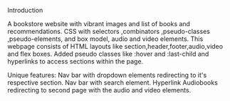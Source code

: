 Introduction 

A bookstore website with vibrant images and list of books and recommendations.
CSS with selectors ,combinators ,pseudo-classes ,pseudo-elements, and box model, audio and video elements.
This webpage consists of HTML layouts like section,header,footer,audio,video and flex boxes.
Added pseudo classes like :hover and :last-child and hyperlinks to access sections within the page.

Unique features:
    Nav bar with dropdown elements redirecting to it's respective section.
    Nav bar with search element.
    Hyperlink Audiobooks redirecting to second page with the audio and video elements.


